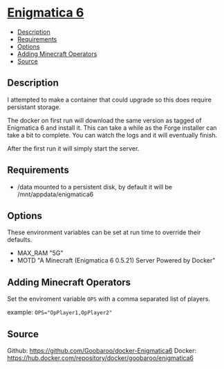# [Enigmatica 6](https://www.curseforge.com/minecraft/modpacks/enigmatica6/files)
<!-- MarkdownTOC autolink="true" indent="  " markdown_preview="github" -->

- [Description](#description)
- [Requirements](#requirements)
- [Options](#options)
- [Adding Minecraft Operators](#adding-minecraft-operators)
- [Source](#source)

<!-- /MarkdownTOC -->

## Description

I attempted to make a container that could upgrade so this does require persistant storage.

The docker on first run will download the same version as tagged of Enigmatica 6 and install it.  This can take a while as the Forge installer can take a bit to complete.  You can watch the logs and it will eventually finish.

After the first run it will simply start the server.

## Requirements

* /data mounted to a persistent disk, by default it will be /mnt/appdata/enigmatica6

## Options

These environment variables can be set at run time to override their defaults.

* MAX_RAM "5G"
* MOTD "A Minecraft (Enigmatica 6 0.5.21) Server Powered by Docker"

## Adding Minecraft Operators

Set the enviroment variable `OPS` with a comma separated list of players.

example:
`OPS="OpPlayer1,OpPlayer2"`

## Source
Github: https://github.com/Goobaroo/docker-Enigmatica6
Docker: https://hub.docker.com/repository/docker/goobaroo/enigmatica6